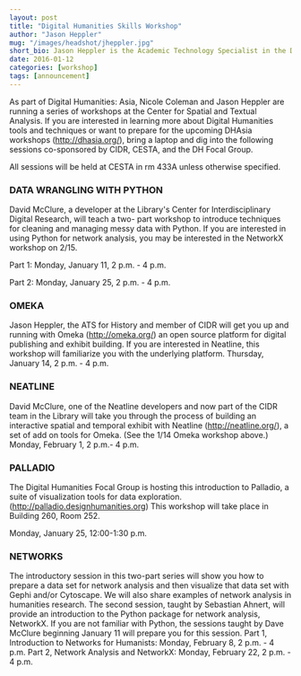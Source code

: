 ```yaml
---
layout: post
title: "Digital Humanities Skills Workshop"
author: "Jason Heppler"
mug: "/images/headshot/jheppler.jpg"
short_bio: Jason Heppler is the Academic Technology Specialist in the Department of History at Stanford University and a Ph.D. candidate in History at the University of Nebraska-Lincoln
date: 2016-01-12
categories: [workshop]
tags: [announcement]
---
```


As part of Digital Humanities: Asia, Nicole Coleman and Jason Heppler are running a series of workshops at the Center for Spatial and Textual Analysis. If you are interested in learning more about Digital Humanities tools and techniques or want to prepare for the upcoming DHAsia workshops (http://dhasia.org/), bring a laptop and dig into the following sessions co-sponsored by CIDR, CESTA, and the DH Focal Group.

All sessions will be held at CESTA in rm 433A unless otherwise specified.

### DATA WRANGLING WITH PYTHON

David McClure, a developer at the Library's Center for Interdisciplinary Digital Research, will teach a two- part workshop to introduce techniques for cleaning and managing messy data with Python.
If you are interested in using Python for network analysis, you may be interested in the NetworkX workshop on 2/15.

Part 1: Monday, January 11, 2 p.m. - 4 p.m.

Part 2: Monday, January 25, 2 p.m. - 4 p.m.

### OMEKA

Jason Heppler, the ATS for History and member of CIDR will get you up and running with Omeka (http://omeka.org/) an open source platform for digital publishing and exhibit building. If you are interested in Neatline, this workshop will familiarize you with the underlying platform.
Thursday, January 14, 2 p.m. - 4 p.m.

### NEATLINE

David McClure, one of the Neatline developers and now part of the CIDR team in the Library will take you through the process of building an interactive spatial and temporal exhibit with Neatline (http://neatline.org/), a set of add on tools for Omeka. (See the 1/14 Omeka workshop above.)
Monday, February 1, 2 p.m.- 4 p.m.

### PALLADIO

The Digital Humanities Focal Group is hosting this introduction to Palladio, a suite of visualization tools for data exploration. (http://palladio.designhumanities.org) This workshop will take place in Building 260, Room 252.

Monday, January 25, 12:00-1:30 p.m.

### NETWORKS

The introductory session in this two-part series will show you how to prepare a data set for network analysis and then visualize that data set with Gephi and/or Cytoscape. We will also share examples of network analysis in humanities research. The second session, taught by Sebastian Ahnert, will provide an introduction to the Python package for network analysis, NetworkX. If you are not familiar with Python, the sessions taught by Dave McClure beginning January 11 will prepare you for this session.
Part 1, Introduction to Networks for Humanists: Monday, February 8, 2 p.m. - 4 p.m.
Part 2, Network Analysis and NetworkX: Monday, February 22, 2 p.m. - 4 p.m.
